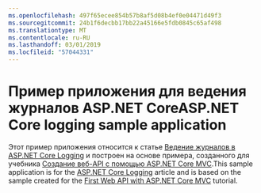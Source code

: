 ```yaml
---
ms.openlocfilehash: 497f65ecee854b57b8af5d08b4ef0e04471d49f3
ms.sourcegitcommit: 24b1f6decbb17bb22a45166e5fdb0845c65af498
ms.translationtype: MT
ms.contentlocale: ru-RU
ms.lasthandoff: 03/01/2019
ms.locfileid: "57044331"
---
```

# <a name="aspnet-core-logging-sample-application"></a><span data-ttu-id="d2e7f-101">Пример приложения для ведения журналов ASP.NET Core</span><span class="sxs-lookup"><span data-stu-id="d2e7f-101">ASP.NET Core logging sample application</span></span>

<span data-ttu-id="d2e7f-102">Этот пример приложения относится к статье [Ведение журналов в ASP.NET Core Logging](https://docs.microsoft.com/aspnet/core/fundamentals/logging/index) и построен на основе примера, созданного для учебника [Создание веб-API с помощью ASP.NET Core MVC](https://docs.microsoft.com/aspnet/core/tutorials/first-web-api).</span><span class="sxs-lookup"><span data-stu-id="d2e7f-102">This sample application is for the [ASP.NET Core Logging](https://docs.microsoft.com/aspnet/core/fundamentals/logging/index) article and is based on the sample created for the [First Web API with ASP.NET Core MVC](https://docs.microsoft.com/aspnet/core/tutorials/first-web-api) tutorial.</span></span>
